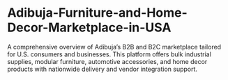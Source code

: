 # Adibuja-Furniture-and-Home-Decor-Marketplace-in-USA
A comprehensive overview of Adibuja’s B2B and B2C marketplace tailored for U.S. consumers and businesses. This platform offers bulk industrial supplies, modular furniture, automotive accessories, and home decor products with nationwide delivery and vendor integration support.

